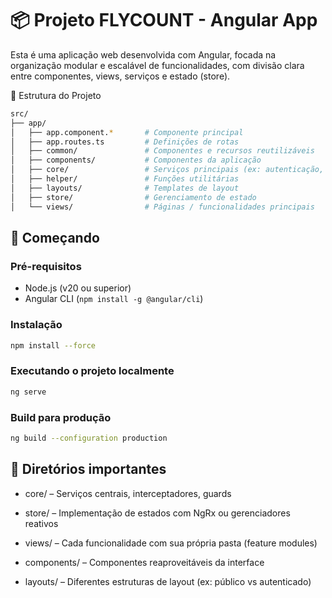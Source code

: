 
# 📦 Projeto FLYCOUNT - Angular App

Esta é uma aplicação web desenvolvida com Angular, focada na organização modular e escalável de funcionalidades, com divisão clara entre componentes, views, serviços e estado (store).

🧩 Estrutura do Projeto

```bash
src/
├── app/
│   ├── app.component.*       # Componente principal
│   ├── app.routes.ts         # Definições de rotas
│   ├── common/               # Componentes e recursos reutilizáveis
│   ├── components/           # Componentes da aplicação
│   ├── core/                 # Serviços principais (ex: autenticação, API)
│   ├── helper/               # Funções utilitárias
│   ├── layouts/              # Templates de layout
│   ├── store/                # Gerenciamento de estado
│   └── views/                # Páginas / funcionalidades principais
```

## 🚀 Começando

### Pré-requisitos

- Node.js (v20 ou superior)
- Angular CLI (`npm install -g @angular/cli`)

### Instalação

```bash
npm install --force
```

### Executando o projeto localmente
```bash
ng serve
```

### Build para produção
```bash
ng build --configuration production
```

## 📁 Diretórios importantes

* core/ – Serviços centrais, interceptadores, guards

* store/ – Implementação de estados com NgRx ou gerenciadores reativos

* views/ – Cada funcionalidade com sua própria pasta (feature modules)

* components/ – Componentes reaproveitáveis da interface

* layouts/ – Diferentes estruturas de layout (ex: público vs autenticado)